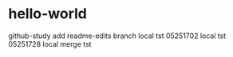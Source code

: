 # hello-world
github-study
add readme-edits branch
local tst 05251702
local tst 05251728
local merge tst
